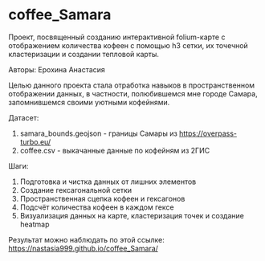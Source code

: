 # coffee_Samara
Проект, посвященный созданию интерактивной folium-карте с отображением количества кофеен с помощью h3 сетки, их точечной кластеризации и создании тепловой карты.

Авторы: Ерохина Анастасия

Целью данного проекта стала отработка навыков в пространственном отображении данных, в частности, полюбившемся мне городе Самара, запомнившемся своими уютными кофейнями.

  Датасет:
1. samara_bounds.geojson - границы Самары из https://overpass-turbo.eu/
2. coffee.csv - выкачанные данные по кофейням из 2ГИС

  Шаги:
1. Подготовка и чистка данных от лишних элементов
2. Создание гексагональной сетки
3. Пространственная сцепка кофеен и гексагонов
4. Подсчёт количества кофеен в каждом гексе
5. Визуализация данных на карте, кластеризация точек и создание heatmap

Результат можно наблюдать по этой ссылке: https://nastasia999.github.io/coffee_Samara/
